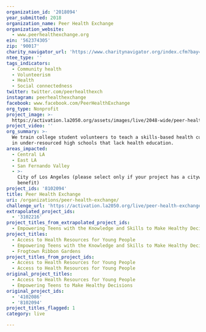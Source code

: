 ```yaml
---
organization_id: '2018094'
year_submitted: 2018
organization_name: Peer Health Exchange
organization_website:
  - www.peerhealthexchange.org
ein: '562374305'
zip: '90017'
charity_navigator_url: 'https://www.charitynavigator.org/index.cfm?bay=search.profile&ein=562374305'
ntee_type: ''
tags_indicators:
  - Community health
  - Volunteerism
  - Health
  - Social connectedness
twitter: twitter.com/peerhealthexch
instagram: peerhealthexchange
facebook: www.facebook.com/PeerHealthExchange
org_type: Nonprofit
project_image: >-
  https://activation.la2050.org/assets/images/live/2048-wide/peer-health-exchange.jpg
project_video: ''
org_summary: >-
  We train college student volunteers to teach a skills-based health curriculum
  in under-resourced high schools that lack health education.
areas_impacted:
  - Central LA
  - East LA
  - San Fernando Valley
  - >-
    City of Los Angeles (please select only if your project has a citywide
    benefit)
project_ids: '8102094'
title: Peer Health Exchange
uri: /organizations/peer-health-exchange/
challenge_url: 'https://activation.la2050.org/live/peer-health-exchange/'
extrapolated_project_ids:
  - '3102216'
project_titles_from_extrapolated_project_ids:
  - Empowering Teens with the Knowledge and Skills to Make Healthy Decisions
project_titles:
  - Access to Health Resources for Young People
  - Empowering Teens with the Knowledge and Skills to Make Healthy Decisions
  - Frogtown Ribbon Gardens
project_titles_from_project_ids:
  - Access to Health Resources for Young People
  - Access to Health Resources for Young People
original_project_titles:
  - Access to Health Resources for Young People
  - Empowering Teens to Make Healthy Decisions
original_project_ids:
  - '4102086'
  - '8102094'
project_titles_flagged: 1
category: live

---
```

